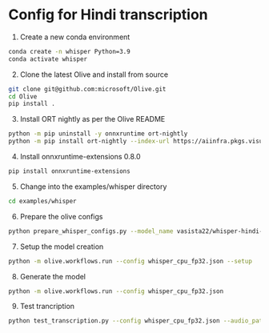 # Config for Hindi transcription

1. Create a new conda environment

```bash
conda create -n whisper Python=3.9
conda activate whisper
```

2. Clone the latest Olive and install from source

```bash
git clone git@github.com:microsoft/Olive.git
cd Olive
pip install .
```

3. Install ORT nightly as per the Olive README

```bash
python -m pip uninstall -y onnxruntime ort-nightly
python -m pip install ort-nightly --index-url https://aiinfra.pkgs.visualstudio.com/PublicPackages/_packaging/ORT-Nightly/pypi/simple/
```

4. Install onnxruntime-extensions 0.8.0

```bash
pip install onnxruntime-extensions
```

5. Change into the examples/whisper directory

```bash
cd examples/whisper
```

6. Prepare the olive configs

```bash
python prepare_whisper_configs.py --model_name vasista22/whisper-hindi-small --multilingual
```

7. Setup the model creation

```bash
python -m olive.workflows.run --config whisper_cpu_fp32.json --setup
```

8. Generate the model

```bash
python -m olive.workflows.run --config whisper_cpu_fp32.json
```

9. Test trancription

```bash
python test_transcription.py --config whisper_cpu_fp32.json --audio_path "cricketLong-Trimmed (1).wav" --language hi
```
